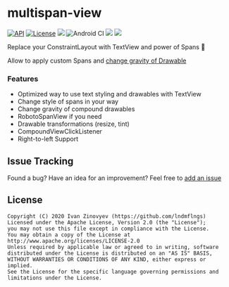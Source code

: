 # multispan-view
[![API](https://img.shields.io/badge/API-15%2B-orange.svg)](https://android-arsenal.com/api?level=15)
[![License](https://img.shields.io/badge/license-Apache%202-red.svg)](https://www.apache.org/licenses/LICENSE-2.0)
[![](https://img.shields.io/badge/docs-dokka-blue.svg?logo=kotlin)]()
![Android CI](https://github.com/lndmflngs/multispan-view/workflows/Android%20CI/badge.svg?branch=master)
[![](https://jitpack.io/v/lndmflngs/multispan-view.svg)](https://jitpack.io/#lndmflngs/multispan-view)
[![](https://img.shields.io/badge/apk-demo-blueviolet?logo=android)][1]

Replace your ConstraintLayout with TextView and power of Spans 💪

Allow to apply custom Spans and [change gravity of Drawable][2]

### Features
* Optimized way to use text styling and drawables with TextView
* Change style of spans in your way
* Change gravity of compound drawables
* RobotoSpanView if you need 
* Drawable transformations (resize, tint)
* CompoundViewClickListener
* Right-to-left Support

## Issue Tracking
Found a bug? Have an idea for an improvement? Feel free to [add an issue](../../issues)

## License

```
Copyright (C) 2020 Ivan Zinovyev (https://github.com/lndmflngs)
Licensed under the Apache License, Version 2.0 (the "License");
you may not use this file except in compliance with the License.
You may obtain a copy of the License at
http://www.apache.org/licenses/LICENSE-2.0
Unless required by applicable law or agreed to in writing, software
distributed under the License is distributed on an "AS IS" BASIS,
WITHOUT WARRANTIES OR CONDITIONS OF ANY KIND, either express or implied.
See the License for the specific language governing permissions and
limitations under the License.
```
[1]: https://github.com/lndmflngs/multispan-view/releases/latest
[2]: https://github.com/lndmflngs/compound-text-view
